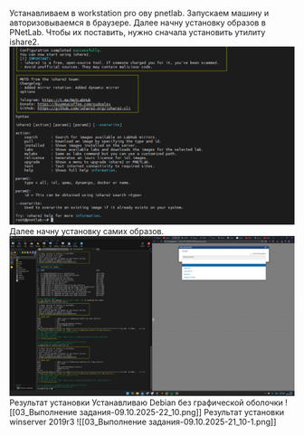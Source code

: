 Устанавливаем в workstation pro ову pnetlab. Запускаем машину и авторизовываемся в браузере. Далее начну установку образов в PNetLab. 
Чтобы их поставить, нужно сначала установить утилиту ishare2.
![Image|526x329](https://github.com/sender2033/testwork-protech-Vafin/blob/main/Image/03_%D0%92%D1%8B%D0%BF%D0%BE%D0%BB%D0%BD%D0%B5%D0%BD%D0%B8%D0%B5%20%D0%B7%D0%B0%D0%B4%D0%B0%D0%BD%D0%B8%D1%8F-09.10.2025-19_10.png?raw=true)
Далее начну установку самих образов. 
![Image](https://github.com/sender2033/testwork-protech-Vafin/blob/main/Image/03_%D0%92%D1%8B%D0%BF%D0%BE%D0%BB%D0%BD%D0%B5%D0%BD%D0%B8%D0%B5%20%D0%B7%D0%B0%D0%B4%D0%B0%D0%BD%D0%B8%D1%8F-09.10.2025-19_10-1.png?raw=true)
Результат установки 
Устанавливаю Debian без графической оболочки 
![[03_Выполнение задания-09.10.2025-22_10.png]]
Результат установки winserver 2019r3
![[03_Выполнение задания-09.10.2025-21_10-1.png]]

